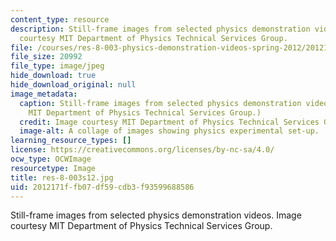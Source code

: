 ```yaml
---
content_type: resource
description: Still-frame images from selected physics demonstration videos. Image
  courtesy MIT Department of Physics Technical Services Group.
file: /courses/res-8-003-physics-demonstration-videos-spring-2012/2012171ffb07df59cdb3f93599688586_res-8-003s12.jpg
file_size: 20992
file_type: image/jpeg
hide_download: true
hide_download_original: null
image_metadata:
  caption: Still-frame images from selected physics demonstration videos. (Image courtesy
    MIT Department of Physics Technical Services Group.)
  credit: Image courtesy MIT Department of Physics Technical Services Group.
  image-alt: A collage of images showing physics experimental set-up.
learning_resource_types: []
license: https://creativecommons.org/licenses/by-nc-sa/4.0/
ocw_type: OCWImage
resourcetype: Image
title: res-8-003s12.jpg
uid: 2012171f-fb07-df59-cdb3-f93599688586
---
```

Still-frame images from selected physics demonstration videos. Image courtesy MIT Department of Physics Technical Services Group.